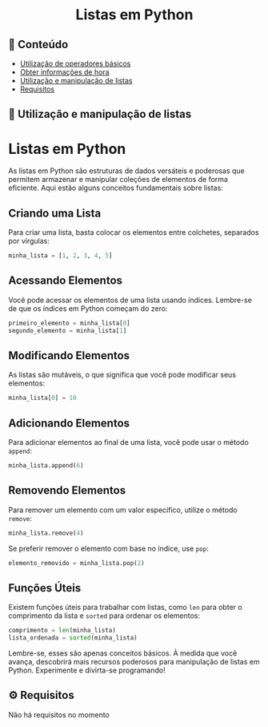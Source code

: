 <h1 align="center">Listas em Python</h1>

## 📝 Conteúdo

- [Utilização de operadores básicos](#operadores_basicos)
- [Obter informações de hora](#info_horas)
- [Utilização e manipulação de listas](#listas)
- [Requisitos](#requisitos)

## 📖 Utilização e manipulação de listas <a name="listas"></a>

# Listas em Python

As listas em Python são estruturas de dados versáteis e poderosas que permitem armazenar e manipular coleções de elementos de forma eficiente. Aqui estão alguns conceitos fundamentais sobre listas:

## Criando uma Lista

Para criar uma lista, basta colocar os elementos entre colchetes, separados por vírgulas:

```python
minha_lista = [1, 2, 3, 4, 5]
```

## Acessando Elementos

Você pode acessar os elementos de uma lista usando índices. Lembre-se de que os índices em Python começam do zero:

```python
primeiro_elemento = minha_lista[0]
segundo_elemento = minha_lista[1]
```

## Modificando Elementos

As listas são mutáveis, o que significa que você pode modificar seus elementos:

```python
minha_lista[0] = 10
```

## Adicionando Elementos

Para adicionar elementos ao final de uma lista, você pode usar o método `append`:

```python
minha_lista.append(6)
```

## Removendo Elementos

Para remover um elemento com um valor específico, utilize o método `remove`:

```python
minha_lista.remove(4)
```

Se preferir remover o elemento com base no índice, use `pop`:

```python
elemento_removido = minha_lista.pop(2)
```

## Funções Úteis

Existem funções úteis para trabalhar com listas, como `len` para obter o comprimento da lista e `sorted` para ordenar os elementos:

```python
comprimento = len(minha_lista)
lista_ordenada = sorted(minha_lista)
```

Lembre-se, esses são apenas conceitos básicos. À medida que você avança, descobrirá mais recursos poderosos para manipulação de listas em Python. Experimente e divirta-se programando!

## ⚙️ Requisitos <a name = "requisitos"></a>

Não há requisitos no momento


